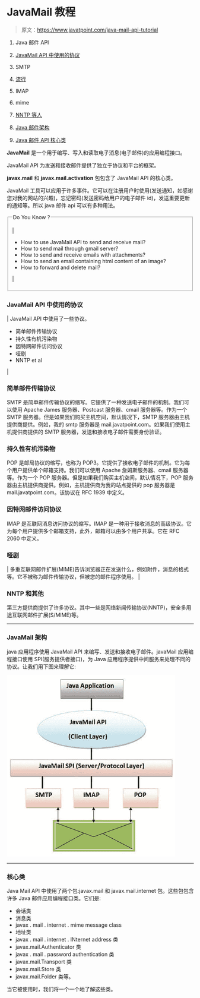# JavaMail 教程

> 原文：<https://www.javatpoint.com/java-mail-api-tutorial>

1.  Java 邮件 API
2.  [JavaMail API 中使用的协议](#mailprotocols)
3.  SMTP
4.  [流行](#mailpop)
5.  IMAP
6.  mime
7.  [NNTP 等人](#mailnntp)

1.  [Java 邮件架构](#mailarch)
2.  [Java 邮件 API 核心类](#mailclasses)

**JavaMail** 是一个用于编写、写入和读取电子消息(电子邮件)的应用编程接口。

JavaMail API 为发送和接收邮件提供了独立于协议和平台的框架。

**javax.mail** 和 **javax.mail.activation** 包包含了 JavaMail API 的核心类。

JavaMail 工具可以应用于许多事件。它可以在注册用户时使用(发送通知，如感谢您对我的网站的兴趣)，忘记密码(发送密码给用户的电子邮件 id)，发送重要更新的通知等。所以 java 邮件 api 可以有多种用法。

<fieldset><legend class="legendfont">Do You Know ?</legend>

| 

*   How to use JavaMail API to send and receive mail?
*   How to send mail through gmail server?
*   How to send and receive emails with attachments?
*   How to send an email containing html content of an image?
*   How to forward and delete mail?

 |

</fieldset>

### JavaMail API 中使用的协议

| JavaMail API 中使用了一些协议。

*   简单邮件传输协议
*   持久性有机污染物
*   因特网邮件访问协议
*   哑剧
*   NNTP et al

 |

### 简单邮件传输协议

SMTP 是简单邮件传输协议的缩写。它提供了一种发送电子邮件的机制。我们可以使用 Apache James 服务器、Postcast 服务器、cmail 服务器等。作为一个 SMTP 服务器。但是如果我们购买主机空间，默认情况下，SMTP 服务器由主机提供商提供。例如，我的 smtp 服务器是 mail.javatpoint.com。如果我们使用主机提供商提供的 SMTP 服务器，发送和接收电子邮件需要身份验证。

### 持久性有机污染物

POP 是邮局协议的缩写，也称为 POP3。它提供了接收电子邮件的机制。它为每个用户提供单个邮箱支持。我们可以使用 Apache 詹姆斯服务器、cmail 服务器等。作为一个 POP 服务器。但是如果我们购买主机空间，默认情况下，POP 服务器由主机提供商提供。例如，主机提供商为我的站点提供的 pop 服务器是 mail.javatpoint.com。该协议在 RFC 1939 中定义。

### 因特网邮件访问协议

IMAP 是互联网消息访问协议的缩写。IMAP 是一种用于接收消息的高级协议。它为每个用户提供多个邮箱支持，此外，邮箱可以由多个用户共享。它在 RFC 2060 中定义。

### 哑剧

| 多重互联网邮件扩展(MIME)告诉浏览器正在发送什么，例如附件，消息的格式等。它不被称为邮件传输协议，但被您的邮件程序使用。 |

### NNTP 和其他

第三方提供商提供了许多协议。其中一些是网络新闻传输协议(NNTP)，安全多用途互联网邮件扩展(S/MIME)等。

* * *

### JavaMail 架构

java 应用程序使用 JavaMail API 来编写、发送和接收电子邮件。javaMail 应用编程接口使用 SPI(服务提供者接口)，为 Java 应用程序提供中间服务来处理不同的协议。让我们用下图来理解它:

![JavaMail API Architecture](img/62b5bc76ae87cbb30bd693625a64e1be.png)

* * *

### 核心类

Java Mail API 中使用了两个包:javax.mail 和 javax.mail.internet 包。这些包包含许多 Java 邮件应用编程接口类。它们是:

*   会话类
*   消息类
*   javax . mail . internet . mime message class
*   地址类
*   javax . mail . internet . INternet address 类
*   javax.mail.Authenticator 类
*   javax . mail . password authentication 类
*   javax.mail.Transport 类
*   javax.mail.Store 类
*   javax.mail.Folder 类等。

当它被使用时，我们将一个一个地了解这些类。